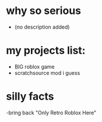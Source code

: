 # why so serious
- (no description added)
# my projects list:
- BIG roblox game
- scratchsource mod i guess
# silly facts
-bring back "Only Retro Roblox Here"
